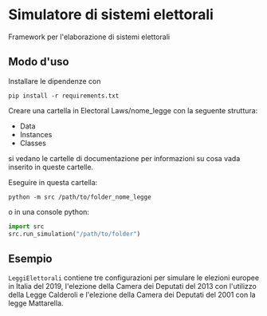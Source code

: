 # Simulatore di sistemi elettorali

Framework per l'elaborazione di sistemi elettorali

## Modo d'uso

Installare le dipendenze con
```shell script
pip install -r requirements.txt
```


Creare una cartella in Electoral Laws/nome_legge con la seguente struttura:
+ Data
+ Instances
+ Classes

si vedano le cartelle di documentazione per informazioni su cosa vada inserito
in queste cartelle.

Eseguire in questa cartella:

```shell script
python -m src /path/to/folder_nome_legge
```
o in una console python:

```python
import src
src.run_simulation("/path/to/folder")
```

## Esempio

`LeggiElettorali` contiene tre configurazioni per simulare le elezioni europee in Italia
del 2019, l'elezione della Camera dei Deputati del 2013 con l'utilizzo della Legge Calderoli 
e l'elezione della Camera dei Deputati del 2001 con la legge Mattarella.
